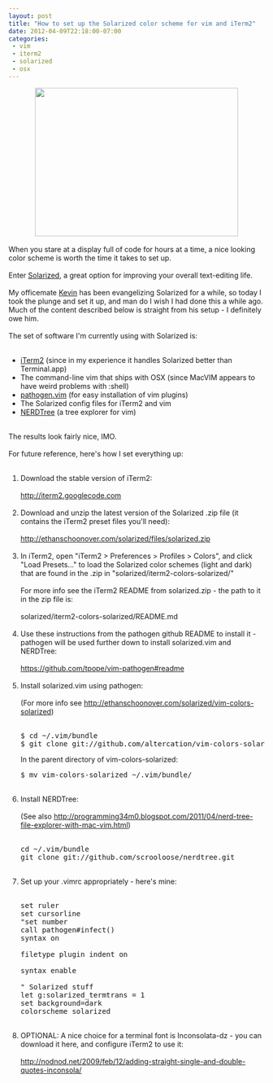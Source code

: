 ```yaml
---
layout: post
title: "How to set up the Solarized color scheme for vim and iTerm2"
date: 2012-04-09T22:18:00-07:00
categories:
 - vim
 - iterm2
 - solarized
 - osx
---
```


<div class='post'>
<div class="separator" style="clear: both; text-align: center;"><a href="http://2.bp.blogspot.com/-lgnw4Tux030/T4O-tLI0N2I/AAAAAAAAAGc/Lm4h_iFjkXE/s1600/solarized.png" imageanchor="1" style="margin-left:1em; margin-right:1em"><img border="0" height="292" width="400" src="http://2.bp.blogspot.com/-lgnw4Tux030/T4O-tLI0N2I/AAAAAAAAAGc/Lm4h_iFjkXE/s400/solarized.png" /></a></div><br />When you stare at a display full of code for hours at a time, a nice looking color scheme is worth the time it takes to set up.<br /><br />Enter <a href="http://ethanschoonover.com/solarized">Solarized</a>, a great option for improving your overall text-editing life.<br /><br />My officemate <a href="http://www.kevinbeddingfield.com/">Kevin</a> has been evangelizing Solarized for a while, so today I took the plunge and set it up, and man do I wish I had done this a while ago.  Much of the content described below is straight from his setup - I definitely owe him.<br /><br />The set of software I'm currently using with Solarized is:<br /><br /><ul><li><a href="http://iterm2.googlecode.com">iTerm2</a> (since in my experience it handles Solarized better than Terminal.app)</li><li>The command-line vim that ships with OSX (since MacVIM appears to have weird problems with :shell)</li><li><a href="https://github.com/tpope/vim-pathogen">pathogen.vim</a> (for easy installation of vim plugins)</li><li>The Solarized config files for iTerm2 and vim</li><li><a href="https://github.com/scrooloose/nerdtree">NERDTree</a> (a tree explorer for vim)</li></ul><br />The results look fairly nice, IMO.<br /><br />For future reference, here's how I set everything up:<br /><br /><ol><li>Download the stable version of iTerm2:<br /><br /><a href="http://iterm2.googlecode.com">http://iterm2.googlecode.com</a><br /><br /></li> <li>Download and unzip the latest version of the Solarized .zip file (it contains the iTerm2 preset files you'll need):<br /><br /><a href="http://ethanschoonover.com/solarized/files/solarized.zip">http://ethanschoonover.com/solarized/files/solarized.zip</a><br /><br /></li> <li>In iTerm2, open "iTerm2 > Preferences > Profiles > Colors", and click "Load Presets..." to load the Solarized color schemes (light and dark) that are found in the .zip in "solarized/iterm2-colors-solarized/"<br /><br />For more info see the iTerm2 README from solarized.zip - the path to it in the zip file is:<br /><br />solarized/iterm2-colors-solarized/README.md<br /><br /></li> <li>Use these instructions from the pathogen github README to install it - pathogen will be used further down to install solarized.vim and NERDTree:<br /><br /><a href="https://github.com/tpope/vim-pathogen#readme">https://github.com/tpope/vim-pathogen#readme</a><br /><br /></li> <li>Install solarized.vim using pathogen:<br /><br />(For more info see <a href="http://ethanschoonover.com/solarized/vim-colors-solarized">http://ethanschoonover.com/solarized/vim-colors-solarized</a>)<br /><br /><pre>$ cd ~/.vim/bundle<br />$ git clone git://github.com/altercation/vim-colors-solarized.git<br /></pre>In the parent directory of vim-colors-solarized:<br /><pre>$ mv vim-colors-solarized ~/.vim/bundle/<br /></pre><br /></li> <li>Install NERDTree:<br /><br />(See also <a href="http://programming34m0.blogspot.com/2011/04/nerd-tree-file-explorer-with-mac-vim.html">http://programming34m0.blogspot.com/2011/04/nerd-tree-file-explorer-with-mac-vim.html</a>)<br /><br /><pre>cd ~/.vim/bundle<br />git clone git://github.com/scrooloose/nerdtree.git<br /></pre><br /></li>  <li>Set up your .vimrc appropriately - here's mine:<br /><br /><pre>set ruler<br />set cursorline<br />"set number<br />call pathogen#infect()<br />syntax on<br /><br />filetype plugin indent on<br /><br />syntax enable<br /><br />" Solarized stuff<br />let g:solarized_termtrans = 1<br />set background=dark<br />colorscheme solarized<br /></pre><br /></li> <li>OPTIONAL: A nice choice for a terminal font is Inconsolata-dz - you can download it here, and configure iTerm2 to use it:<br /><br /><a href="http://nodnod.net/2009/feb/12/adding-straight-single-and-double-quotes-inconsola/">http://nodnod.net/2009/feb/12/adding-straight-single-and-double-quotes-inconsola/</a><br /><br /></li> </ol></div>
